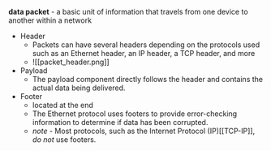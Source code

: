 **data packet** - a basic unit of information that travels from one device to another within a network
* Header
	* Packets can have several headers depending on the protocols used such as an Ethernet header, an IP header, a TCP header, and more
	* ![[packet_header.png]]
* Payload
	* The payload component directly follows the header and contains the actual data being delivered.
* Footer
	* located at the end
	* The Ethernet protocol uses footers to provide error-checking information to determine if data has been corrupted.
	* *note* - Most protocols, such as the Internet Protocol (IP)[[TCP-IP]], _do not_ use footers.
